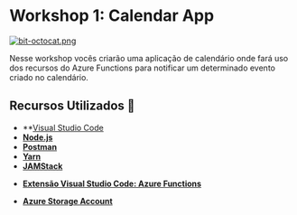 # Workshop 1: Calendar App

[![bit-octocat.png](https://i.postimg.cc/JzxhSxxy/bit-octocat.png)](https://postimg.cc/hXJgd9Hg)

Nesse workshop vocês criarão uma aplicação de calendário onde fará uso dos recursos do Azure Functions para notificar um determinado evento criado no calendário.

## Recursos Utilizados 🚀

* **[Visual Studio Code](https://code.visualstudio.com/?WT.mc_id=reactserverlessworkshop-github-gllemos)
* **[Node.js](https://nodejs.org/en/)**
* **[Postman](https://www.getpostman.com/)**
* **[Yarn](https://yarnpkg.com/pt-BR/)**
* **[JAMStack](https://jamstack.org/)**
- **[Extensão Visual Studio Code: Azure Functions](https://marketplace.visualstudio.com/items?itemName=ms-azuretools.vscode-azurefunctions&WT.mc_id=reactserverlessworkshop-github-gllemos)**
* **[Azure Storage Account](https://azure.microsoft.com/pt-br/services/storage/?WT.mc_id=reactserverlessworkshop-github-gllemos)**